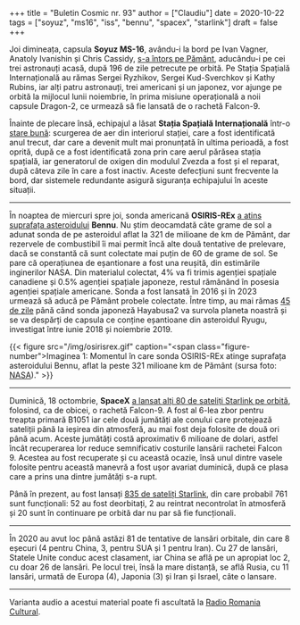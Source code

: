 +++
title = "Buletin Cosmic nr. 93"
author = ["Claudiu"]
date = 2020-10-22
tags = ["soyuz", "ms16", "iss", "bennu", "spacex", "starlink"]
draft = false
+++

Joi dimineața, capsula **Soyuz MS-16**, avându-i la bord pe Ivan Vagner, Anatoly Ivanishin și Chris Cassidy, [s-a întors pe Pământ](https://www.nasa.gov/press-release/nasa-astronaut-chris-cassidy-crewmates-land-safely-back-on-earth), aducându-i pe cei trei astronauți acasă, după 196 de zile petrecute pe orbită. Pe Stația Spațială Internațională au rămas Sergei Ryzhikov, Sergei Kud-Sverchkov și Kathy Rubins, iar alți patru astronauți, trei americani și un japonez, vor ajunge pe orbită la mijlocul lunii noiembrie, în prima misiune operațională a noii capsule Dragon-2, ce urmează să fie lansată de o rachetă Falcon-9.

Înainte de plecare însă, echipajul a lăsat **Stația Spațială Internațională** într-o [stare bună](https://tass.ru/kosmos/9760699?): scurgerea de aer din interiorul stației, care a fost identificată anul trecut, dar care a devenit mult mai pronunțată în ultima perioadă, a fost oprită, după ce a fost identificată zona prin care aerul părăsea stația spațială, iar generatorul de oxigen din modulul Zvezda a fost și el reparat, după câteva zile în care a fost inactiv. Aceste defecțiuni sunt frecvente la bord, dar sistemele redundante asigură siguranța echipajului în aceste situații.

---

În noaptea de miercuri spre joi, sonda americană **OSIRIS-REx** [a atins suprafața asteroidului](https://www.nasa.gov/feature/goddard/2020/osiris-rex-tags-surface-of-asteroid-bennu/) **Bennu**. Nu știm deocamdată câte grame de sol a adunat sonda de pe asteroidul aflat la 321 de milioane de km de Pământ, dar rezervele de combustibil îi mai permit încă alte două tentative de prelevare, dacă se constantă că sunt colectate mai puțin de 60 de grame de sol. Se pare că operațiunea de eșantionare a fost una reușită, din estimările inginerilor NASA. Din materialul colectat, 4% va fi trimis agenției spațiale canadiene și 0.5% agenției spațiale japoneze, restul rămânând în posesia agenției spațiale americane. Sonda a fost lansată în 2016 și în 2023 urmează să aducă pe Pământ probele colectate. Între timp, au mai rămas [45 de zile](https://twitter.com/haya2e_jaxa/status/1319239061177970688) până când sonda japoneză Hayabusa2 va survola planeta noastră și se va despărți de capsula ce conține eșantioane din asteroidul Ryugu, investigat între iunie 2018 și noiembrie 2019.

{{< figure src="/img/osirisrex.gif" caption="<span class=\"figure-number\">Imaginea 1: </span>Momentul în care sonda OSIRIS-REx atinge suprafața asteroidului Bennu, aflat la peste 321 milioane km de Pământ (sursa foto: [NASA](https://www.nasa.gov/feature/goddard/2020/osiris-rex-tags-surface-of-asteroid-bennu/))." >}}

---

Duminică, 18 octombrie, **SpaceX** [a lansat alți 80 de sateliți Starlink pe orbită](https://www.spacex.com/updates/starlink-mission-10-18-2020/index.html), folosind, ca de obicei, o rachetă Falcon-9. A fost al 6-lea zbor pentru treapta primară B1051 iar cele două jumătăți ale conului care protejează sateliții până la ieșirea din atmosferă, au mai fost deja folosite de două ori până acum. Aceste jumătăți costă aproximativ 6 milioane de dolari, astfel încât recuperarea lor reduce semnificativ costurile lansării rachetei Falcon 9. Acestea au fost recuperate și cu această ocazie, însă unul dintre vasele folosite pentru această manevră a fost ușor avariat duminică, după ce plasa care a prins una dintre jumătăți s-a rupt.

Până în prezent, au fost lansați [835 de sateliți Starlink](https://planet4589.org/space/stats/megacon/starbad.html), din care probabil 761 sunt funcționali: 52 au fost deorbitați, 2 au reintrat necontrolat în atmosferă și 20 sunt în continuare pe orbită dar nu par să fie funcționali.

---

În 2020 au avut loc până astăzi 81 de tentative de lansări orbitale, din care 8 eșecuri (4 pentru China, 3, pentru SUA și 1 pentru Iran). Cu 27 de lansări, Statele Unite conduc acest clasament, iar China se află pe un apropiat loc 2, cu doar 26 de lansări. Pe locul trei, însă la mare distanță, se află Rusia, cu 11 lansări, urmată de Europa (4), Japonia (3) și Iran și Israel, câte o lansare.

---

Varianta audio a acestui material poate fi ascultată la [Radio Romania Cultural](https://radioromaniacultural.ro/sonda-osiris-rex-a-atins-suprafata-asteroidului-bennu-aflat-la-321-de-milioane-de-km-de-pamant/).
